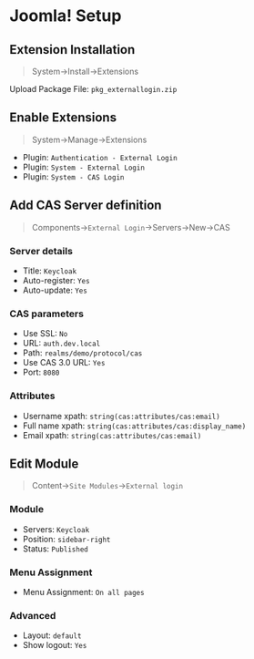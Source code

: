 # Joomla! Setup

## Extension Installation

> System->Install->Extensions

Upload Package File: `pkg_externallogin.zip`

## Enable Extensions

> System->Manage->Extensions

- Plugin: `Authentication - External Login`
- Plugin: `System - External Login`
- Plugin: `System - CAS Login`

## Add CAS Server definition

> Components->`External Login`->Servers->New->CAS

### Server details

- Title: `Keycloak`
- Auto-register: `Yes`
- Auto-update: `Yes`

### CAS parameters

- Use SSL: `No`
- URL: `auth.dev.local`
- Path: `realms/demo/protocol/cas`
- Use CAS 3.0 URL: `Yes`
- Port: `8080`

### Attributes

- Username xpath: `string(cas:attributes/cas:email)`
- Full name xpath: `string(cas:attributes/cas:display_name)`
- Email xpath: `string(cas:attributes/cas:email)`

## Edit Module

> Content->`Site Modules`->`External login`

### Module

- Servers: `Keycloak`
- Position: `sidebar-right`
- Status: `Published`

### Menu Assignment

- Menu Assignment: `On all pages`

### Advanced

- Layout: `default`
- Show logout: `Yes`
